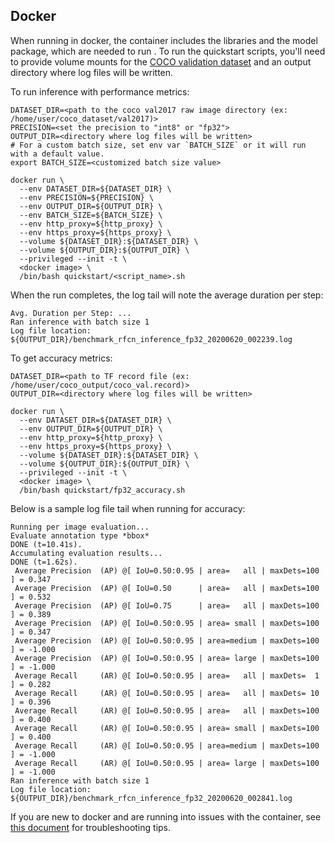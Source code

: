 <!-- 60. Docker -->
## Docker

When running in docker, the <model name> <mode> container includes the
libraries and the model package, which are needed to run <model name> <mode>. To run the quickstart scripts, you'll need to provide volume mounts for the
[COCO validation dataset](/dataset/coco/README.md) and an output directory
where log files will be written.

To run inference with performance metrics:
```
DATASET_DIR=<path to the coco val2017 raw image directory (ex: /home/user/coco_dataset/val2017)>
PRECISION=<set the precision to "int8" or "fp32">
OUTPUT_DIR=<directory where log files will be written>
# For a custom batch size, set env var `BATCH_SIZE` or it will run with a default value.
export BATCH_SIZE=<customized batch size value>

docker run \
  --env DATASET_DIR=${DATASET_DIR} \
  --env PRECISION=${PRECISION} \
  --env OUTPUT_DIR=${OUTPUT_DIR} \
  --env BATCH_SIZE=${BATCH_SIZE} \
  --env http_proxy=${http_proxy} \
  --env https_proxy=${https_proxy} \
  --volume ${DATASET_DIR}:${DATASET_DIR} \
  --volume ${OUTPUT_DIR}:${OUTPUT_DIR} \
  --privileged --init -t \
  <docker image> \
  /bin/bash quickstart/<script_name>.sh
```

When the run completes, the log tail will note the average duration per step:

```
Avg. Duration per Step: ...
Ran inference with batch size 1
Log file location: ${OUTPUT_DIR}/benchmark_rfcn_inference_fp32_20200620_002239.log
```

To get accuracy metrics:
```
DATASET_DIR=<path to TF record file (ex: /home/user/coco_output/coco_val.record)>
OUTPUT_DIR=<directory where log files will be written>

docker run \
  --env DATASET_DIR=${DATASET_DIR} \
  --env OUTPUT_DIR=${OUTPUT_DIR} \
  --env http_proxy=${http_proxy} \
  --env https_proxy=${https_proxy} \
  --volume ${DATASET_DIR}:${DATASET_DIR} \
  --volume ${OUTPUT_DIR}:${OUTPUT_DIR} \
  --privileged --init -t \
  <docker image> \
  /bin/bash quickstart/fp32_accuracy.sh
```

Below is a sample log file tail when running for accuracy:

```
Running per image evaluation...
Evaluate annotation type *bbox*
DONE (t=10.41s).
Accumulating evaluation results...
DONE (t=1.62s).
 Average Precision  (AP) @[ IoU=0.50:0.95 | area=   all | maxDets=100 ] = 0.347
 Average Precision  (AP) @[ IoU=0.50      | area=   all | maxDets=100 ] = 0.532
 Average Precision  (AP) @[ IoU=0.75      | area=   all | maxDets=100 ] = 0.389
 Average Precision  (AP) @[ IoU=0.50:0.95 | area= small | maxDets=100 ] = 0.347
 Average Precision  (AP) @[ IoU=0.50:0.95 | area=medium | maxDets=100 ] = -1.000
 Average Precision  (AP) @[ IoU=0.50:0.95 | area= large | maxDets=100 ] = -1.000
 Average Recall     (AR) @[ IoU=0.50:0.95 | area=   all | maxDets=  1 ] = 0.282
 Average Recall     (AR) @[ IoU=0.50:0.95 | area=   all | maxDets= 10 ] = 0.396
 Average Recall     (AR) @[ IoU=0.50:0.95 | area=   all | maxDets=100 ] = 0.400
 Average Recall     (AR) @[ IoU=0.50:0.95 | area= small | maxDets=100 ] = 0.400
 Average Recall     (AR) @[ IoU=0.50:0.95 | area=medium | maxDets=100 ] = -1.000
 Average Recall     (AR) @[ IoU=0.50:0.95 | area= large | maxDets=100 ] = -1.000
Ran inference with batch size 1
Log file location: ${OUTPUT_DIR}/benchmark_rfcn_inference_fp32_20200620_002841.log
```

If you are new to docker and are running into issues with the container,
see [this document](https://github.com/IntelAI/models/tree/master/docs/general/docker.md)
for troubleshooting tips.
